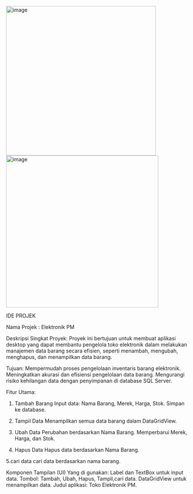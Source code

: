 <img width="409" alt="image" src="https://github.com/user-attachments/assets/7b76d01c-0263-49a6-a9c2-6363cacf3c29" />

<img width="416" alt="image" src="https://github.com/user-attachments/assets/7b4cb06d-78b0-4124-9ba7-035bb4ff36fb" />

IDE PROJEK 

Nama Projek : Elektronik PM 

Deskripsi Singkat Proyek:
Proyek ini bertujuan untuk membuat aplikasi desktop yang dapat membantu pengelola toko elektronik dalam melakukan manajemen data barang secara efisien, seperti menambah, mengubah, menghapus, dan menampilkan data barang.

Tujuan:
Mempermudah proses pengelolaan inventaris barang elektronik.
Meningkatkan akurasi dan efisiensi pengelolaan data barang.
Mengurangi risiko kehilangan data dengan penyimpanan di database SQL Server.

Fitur Utama:
1. Tambah Barang
Input data: Nama Barang, Merek, Harga, Stok.
Simpan ke database.

2. Tampil Data
Menampilkan semua data barang dalam DataGridView.

3. Ubah Data
Perubahan berdasarkan Nama Barang.
Memperbarui Merek, Harga, dan Stok.

4. Hapus Data
Hapus data berdasarkan Nama Barang.

5.cari data
cari data berdasarkan nama barang.

Komponen Tampilan (UI) Yang di gunakan:
Label dan TextBox untuk input data.
Tombol: Tambah, Ubah, Hapus, Tampil,cari data.
DataGridView untuk menampilkan data.
Judul aplikasi: Toko Elektronik PM.
